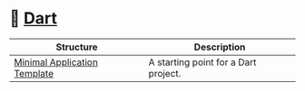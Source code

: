 # 🎯 [Dart](https://dart.dev)

| Structure | Description |
|-----------|-------------|
| [Minimal Application Template](basic/) | A starting point for a Dart project. |
<!--END OF TOC, DO NOT REMOVE-->
